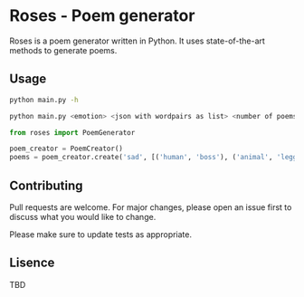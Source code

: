 # Roses - Poem generator

Roses is a poem generator written in Python. It uses state-of-the-art methods to generate poems.

## Usage
```bash
python main.py -h

python main.py <emotion> <json with wordpairs as list> <number of poems to generate>

```

```python
from roses import PoemGenerator

poem_creator = PoemCreator()
poems = poem_creator.create('sad', [('human', 'boss'), ('animal', 'legged')], 10)

```

## Contributing
Pull requests are welcome. For major changes, please open an issue first to discuss what you would like to change.

Please make sure to update tests as appropriate.

## Lisence
TBD